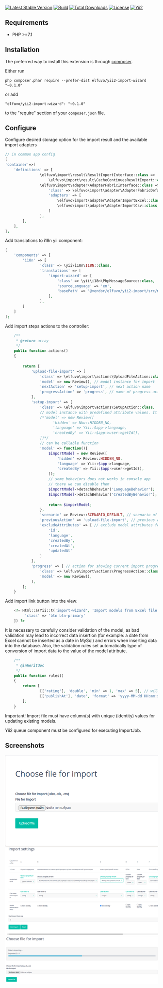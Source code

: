 [![Latest Stable Version](https://img.shields.io/github/v/release/elfuvo/yii2-import-wizard.svg)](https://packagist.org/packages/elfuvo/yii2-import-wizard) 
[![Build](https://img.shields.io/github/workflow/status/elfuvo/yii2-import-wizard/Build.svg)](https://github.com/elfuvo/yii2-import-wizard)
[![Total Downloads](https://img.shields.io/github/downloads/elfuvo/yii2-import-wizard/total.svg)](https://packagist.org/packages/elfuvo/yii2-import-wizard)
[![License](https://img.shields.io/github/license/elfuvo/yii2-import-wizard.svg)](https://github.com/elfuvo/yii2-import-wizard/blob/master/LICENSE)
[![Yii2](https://img.shields.io/badge/Powered_by-Yii_Framework-green.svg?style=flat)](http://www.yiiframework.com/)

Requirements
------------

* PHP >=7.1

Installation
------------

The preferred way to install this extension is through [composer](http://getcomposer.org/download/).

Either run

```
php composer.phar require --prefer-dist elfuvo/yii2-import-wizard "~0.1.0"
```

or add

```
"elfuvo/yii2-import-wizard": "~0.1.0"
```

to the "require" section of your `composer.json` file.

Configure
---------

Configure desired storage option for the import result and the available import adapters

```php
// in common app config
[
'container'=>[
    'definitions' => [
                \elfuvo\import\result\ResultImportInterface::class =>
                    \elfuvo\import\result\CacheContinuesResultImport::class,
                \elfuvo\import\adapter\AdapterFabricInterface::class => [
                    'class' => \elfuvo\import\adapter\AdapterFabricDefault::class,
                    'adapters' => [
                        \elfuvo\import\adapter\AdapterImportExcel::class,
                        \elfuvo\import\adapter\AdapterImportCsv::class,
                    ]
                ],    
        ],
    ],
];
```

Add translations to i18n yii component:

```php
[
    'components' => [
        'i18n' => [
                'class' => \yii\i18n\I18N::class,
                'translations' => [
                    'import-wizard' => [
                        'class' => \yii\i18n\PhpMessageSource::class,
                        'sourceLanguage' => 'en',
                        'basePath' => '@vendor/elfuvo/yii2-import/src/messages',
                    ],
                ],
        ]
    ]
];
```


Add import steps actions to the controller:

```php
    /**
     * @return array
     */
    public function actions()
    {
        
        return [
            'upload-file-import' => [
                'class' => \elfuvo\import\actions\UploadFileAction::class,
                'model' => new Review(), // model instance for import
                'nextAction' => 'setup-import', // next action name
                'progressAction' => 'progress', // name of progress action
            ],
            'setup-import' => [
                'class' => \elfuvo\import\actions\SetupAction::class,
                // model instance with predefined attribute values. It will be cloned in import service.
                /*'model' => new Review([ 
                      'hidden' => Nko::HIDDEN_NO,
                      'language' => Yii::$app->language,
                      'createdBy' => Yii::$app->user->getId(),
                ])*/
                // can be callable function
                'model' => function(){ 
                    $importModel = new Review([
                        'hidden' => Review::HIDDEN_NO,
                        'language' => Yii::$app->language,
                        'createdBy' => Yii::$app->user->getId(),
                    ]);
                    // some behaviors does not works in console app
                    // there we can disable them 
                    $importModel->detachBehavior('LanguageBehavior');
                    $importModel->detachBehavior('CreatedByBehavior');
                    
                    return $importModel;
                },                     
                'scenario' => Review::SCENARIO_DEFAULT, // scenario of model validation when saving model from import
                'previousAction' => 'upload-file-import', // previous action name
                'excludeAttributes' => [ // exclude model attributes for building import map
                    'id',
                    'language',
                    'createdBy',
                    'createdAt',
                    'updatedAt'
                ]
            ],
            'progress' => [ // action for showing current import progress/statistic and errors after import is done
                'class' => \elfuvo\import\actions\ProgressAction::class,
                'model' => new Review(),
            ],
        ];
    }
```

Add import link button into the view:

```php
    <?= Html::a(Yii::t('import-wizard', 'Import models from Excel file'), ['upload-file-import'], [
         'class' => 'btn btn-primary'
    ]) ?>
```


It is necessary to carefully consider validation of the model, 
as bad validation may lead to incorrect data insertion 
(for example: a date from Excel cannot be inserted as a date in MySql) and errors when inserting data into the database.
Also, the validation rules set automatically type of conversion of import data to the value of the model attribute.

```php
    /**
     * @inheritdoc
     */
    public function rules()
    {
        return [
                [['rating'], 'double', 'min' => 1, 'max' => 5], // will add float converter in import wizard
                [['publishAt'], 'date', 'format' => 'yyyy-MM-dd HH:mm:ss'], // will add date converter in import wizard
        ];
    }

```

Important! Import file must have column(s) with unique (identity) values for updating existing models.

Yii2 queue component must be configured for executing ImportJob.

Screenshots
------------
![Step 1](resources/upload-file.png "step 1 - upload file for import")
![Step 2](resources/import-setup.png "step 2 - setup import map")
![Step 3](resources/progress.png "step 3 - wait until import done")
